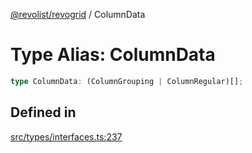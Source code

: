 [@revolist/revogrid](README.md) / ColumnData

# Type Alias: ColumnData

```ts
type ColumnData: (ColumnGrouping | ColumnRegular)[];
```

## Defined in

[src/types/interfaces.ts:237](https://github.com/revolist/revogrid/blob/a849a2bedd405f9be6994ce2465b998f17fd214c/src/types/interfaces.ts#L237)
